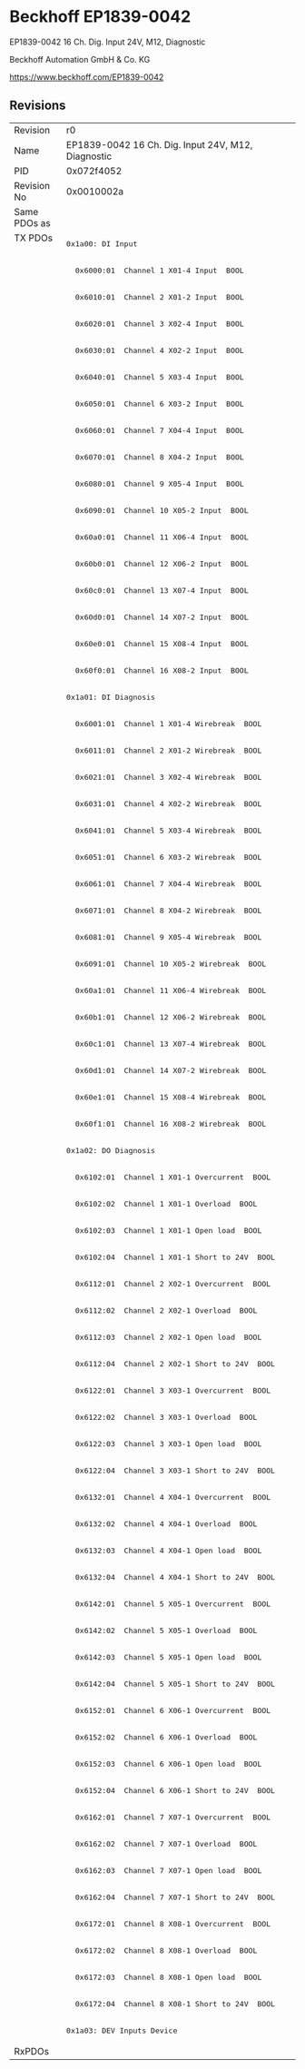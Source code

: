# Beckhoff EP1839-0042

EP1839-0042 16 Ch. Dig. Input 24V, M12, Diagnostic

Beckhoff Automation GmbH & Co. KG

https://www.beckhoff.com/EP1839-0042

## Revisions
<table>
<tr >
<td>Revision</td>
<td>r0</td>
</tr>
<tr >
<td>Name</td>
<td>EP1839-0042 16 Ch. Dig. Input 24V, M12, Diagnostic</td>
</tr>
<tr >
<td>PID</td>
<td>0x072f4052</td>
</tr>
<tr >
<td>Revision No</td>
<td>0x0010002a</td>
</tr>
<tr >
<td>Same PDOs as</td>
<td></td>
</tr>
<tr class="txpdo pdosection">
<td rowspan=68 valign=top>TX PDOs</td>
<td><pre>0x1a00: DI Input</pre></td>
<td></td>
</tr>
<tr class="txpdo">
<td><pre>  0x6000:01  Channel 1 X01-4 Input  BOOL</pre></td>
</tr>
<tr class="txpdo">
<td><pre>  0x6010:01  Channel 2 X01-2 Input  BOOL</pre></td>
</tr>
<tr class="txpdo">
<td><pre>  0x6020:01  Channel 3 X02-4 Input  BOOL</pre></td>
</tr>
<tr class="txpdo">
<td><pre>  0x6030:01  Channel 4 X02-2 Input  BOOL</pre></td>
</tr>
<tr class="txpdo">
<td><pre>  0x6040:01  Channel 5 X03-4 Input  BOOL</pre></td>
</tr>
<tr class="txpdo">
<td><pre>  0x6050:01  Channel 6 X03-2 Input  BOOL</pre></td>
</tr>
<tr class="txpdo">
<td><pre>  0x6060:01  Channel 7 X04-4 Input  BOOL</pre></td>
</tr>
<tr class="txpdo">
<td><pre>  0x6070:01  Channel 8 X04-2 Input  BOOL</pre></td>
</tr>
<tr class="txpdo">
<td><pre>  0x6080:01  Channel 9 X05-4 Input  BOOL</pre></td>
</tr>
<tr class="txpdo">
<td><pre>  0x6090:01  Channel 10 X05-2 Input  BOOL</pre></td>
</tr>
<tr class="txpdo">
<td><pre>  0x60a0:01  Channel 11 X06-4 Input  BOOL</pre></td>
</tr>
<tr class="txpdo">
<td><pre>  0x60b0:01  Channel 12 X06-2 Input  BOOL</pre></td>
</tr>
<tr class="txpdo">
<td><pre>  0x60c0:01  Channel 13 X07-4 Input  BOOL</pre></td>
</tr>
<tr class="txpdo">
<td><pre>  0x60d0:01  Channel 14 X07-2 Input  BOOL</pre></td>
</tr>
<tr class="txpdo">
<td><pre>  0x60e0:01  Channel 15 X08-4 Input  BOOL</pre></td>
</tr>
<tr class="txpdo">
<td><pre>  0x60f0:01  Channel 16 X08-2 Input  BOOL</pre></td>
</tr>
<tr class="txpdo pdosection">
<td><pre>0x1a01: DI Diagnosis</pre></td>
</tr>
<tr class="txpdo">
<td><pre>  0x6001:01  Channel 1 X01-4 Wirebreak  BOOL</pre></td>
</tr>
<tr class="txpdo">
<td><pre>  0x6011:01  Channel 2 X01-2 Wirebreak  BOOL</pre></td>
</tr>
<tr class="txpdo">
<td><pre>  0x6021:01  Channel 3 X02-4 Wirebreak  BOOL</pre></td>
</tr>
<tr class="txpdo">
<td><pre>  0x6031:01  Channel 4 X02-2 Wirebreak  BOOL</pre></td>
</tr>
<tr class="txpdo">
<td><pre>  0x6041:01  Channel 5 X03-4 Wirebreak  BOOL</pre></td>
</tr>
<tr class="txpdo">
<td><pre>  0x6051:01  Channel 6 X03-2 Wirebreak  BOOL</pre></td>
</tr>
<tr class="txpdo">
<td><pre>  0x6061:01  Channel 7 X04-4 Wirebreak  BOOL</pre></td>
</tr>
<tr class="txpdo">
<td><pre>  0x6071:01  Channel 8 X04-2 Wirebreak  BOOL</pre></td>
</tr>
<tr class="txpdo">
<td><pre>  0x6081:01  Channel 9 X05-4 Wirebreak  BOOL</pre></td>
</tr>
<tr class="txpdo">
<td><pre>  0x6091:01  Channel 10 X05-2 Wirebreak  BOOL</pre></td>
</tr>
<tr class="txpdo">
<td><pre>  0x60a1:01  Channel 11 X06-4 Wirebreak  BOOL</pre></td>
</tr>
<tr class="txpdo">
<td><pre>  0x60b1:01  Channel 12 X06-2 Wirebreak  BOOL</pre></td>
</tr>
<tr class="txpdo">
<td><pre>  0x60c1:01  Channel 13 X07-4 Wirebreak  BOOL</pre></td>
</tr>
<tr class="txpdo">
<td><pre>  0x60d1:01  Channel 14 X07-2 Wirebreak  BOOL</pre></td>
</tr>
<tr class="txpdo">
<td><pre>  0x60e1:01  Channel 15 X08-4 Wirebreak  BOOL</pre></td>
</tr>
<tr class="txpdo">
<td><pre>  0x60f1:01  Channel 16 X08-2 Wirebreak  BOOL</pre></td>
</tr>
<tr class="txpdo pdosection">
<td><pre>0x1a02: DO Diagnosis</pre></td>
</tr>
<tr class="txpdo">
<td><pre>  0x6102:01  Channel 1 X01-1 Overcurrent  BOOL</pre></td>
</tr>
<tr class="txpdo">
<td><pre>  0x6102:02  Channel 1 X01-1 Overload  BOOL</pre></td>
</tr>
<tr class="txpdo">
<td><pre>  0x6102:03  Channel 1 X01-1 Open load  BOOL</pre></td>
</tr>
<tr class="txpdo">
<td><pre>  0x6102:04  Channel 1 X01-1 Short to 24V  BOOL</pre></td>
</tr>
<tr class="txpdo">
<td><pre>  0x6112:01  Channel 2 X02-1 Overcurrent  BOOL</pre></td>
</tr>
<tr class="txpdo">
<td><pre>  0x6112:02  Channel 2 X02-1 Overload  BOOL</pre></td>
</tr>
<tr class="txpdo">
<td><pre>  0x6112:03  Channel 2 X02-1 Open load  BOOL</pre></td>
</tr>
<tr class="txpdo">
<td><pre>  0x6112:04  Channel 2 X02-1 Short to 24V  BOOL</pre></td>
</tr>
<tr class="txpdo">
<td><pre>  0x6122:01  Channel 3 X03-1 Overcurrent  BOOL</pre></td>
</tr>
<tr class="txpdo">
<td><pre>  0x6122:02  Channel 3 X03-1 Overload  BOOL</pre></td>
</tr>
<tr class="txpdo">
<td><pre>  0x6122:03  Channel 3 X03-1 Open load  BOOL</pre></td>
</tr>
<tr class="txpdo">
<td><pre>  0x6122:04  Channel 3 X03-1 Short to 24V  BOOL</pre></td>
</tr>
<tr class="txpdo">
<td><pre>  0x6132:01  Channel 4 X04-1 Overcurrent  BOOL</pre></td>
</tr>
<tr class="txpdo">
<td><pre>  0x6132:02  Channel 4 X04-1 Overload  BOOL</pre></td>
</tr>
<tr class="txpdo">
<td><pre>  0x6132:03  Channel 4 X04-1 Open load  BOOL</pre></td>
</tr>
<tr class="txpdo">
<td><pre>  0x6132:04  Channel 4 X04-1 Short to 24V  BOOL</pre></td>
</tr>
<tr class="txpdo">
<td><pre>  0x6142:01  Channel 5 X05-1 Overcurrent  BOOL</pre></td>
</tr>
<tr class="txpdo">
<td><pre>  0x6142:02  Channel 5 X05-1 Overload  BOOL</pre></td>
</tr>
<tr class="txpdo">
<td><pre>  0x6142:03  Channel 5 X05-1 Open load  BOOL</pre></td>
</tr>
<tr class="txpdo">
<td><pre>  0x6142:04  Channel 5 X05-1 Short to 24V  BOOL</pre></td>
</tr>
<tr class="txpdo">
<td><pre>  0x6152:01  Channel 6 X06-1 Overcurrent  BOOL</pre></td>
</tr>
<tr class="txpdo">
<td><pre>  0x6152:02  Channel 6 X06-1 Overload  BOOL</pre></td>
</tr>
<tr class="txpdo">
<td><pre>  0x6152:03  Channel 6 X06-1 Open load  BOOL</pre></td>
</tr>
<tr class="txpdo">
<td><pre>  0x6152:04  Channel 6 X06-1 Short to 24V  BOOL</pre></td>
</tr>
<tr class="txpdo">
<td><pre>  0x6162:01  Channel 7 X07-1 Overcurrent  BOOL</pre></td>
</tr>
<tr class="txpdo">
<td><pre>  0x6162:02  Channel 7 X07-1 Overload  BOOL</pre></td>
</tr>
<tr class="txpdo">
<td><pre>  0x6162:03  Channel 7 X07-1 Open load  BOOL</pre></td>
</tr>
<tr class="txpdo">
<td><pre>  0x6162:04  Channel 7 X07-1 Short to 24V  BOOL</pre></td>
</tr>
<tr class="txpdo">
<td><pre>  0x6172:01  Channel 8 X08-1 Overcurrent  BOOL</pre></td>
</tr>
<tr class="txpdo">
<td><pre>  0x6172:02  Channel 8 X08-1 Overload  BOOL</pre></td>
</tr>
<tr class="txpdo">
<td><pre>  0x6172:03  Channel 8 X08-1 Open load  BOOL</pre></td>
</tr>
<tr class="txpdo">
<td><pre>  0x6172:04  Channel 8 X08-1 Short to 24V  BOOL</pre></td>
</tr>
<tr class="txpdo pdosection">
<td><pre>0x1a03: DEV Inputs Device</pre></td>
</tr>
<tr >
<td>RxPDOs</td>
<td></td>
</tr>
</table>
